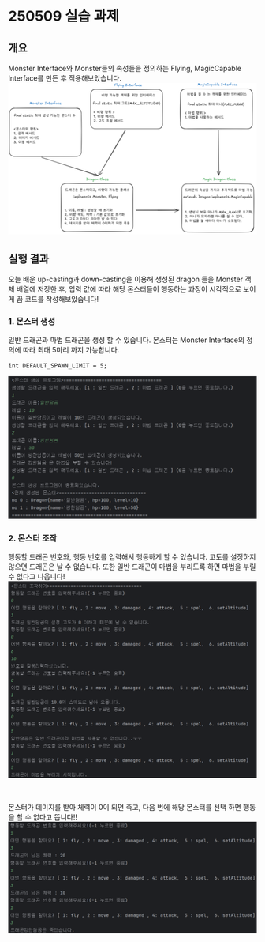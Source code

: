 # 250509 실습 과제

## 개요
Monster Interface와 Monster들의 속성들을 정의하는 Flying, MagicCapable Interface를 만든 후 적용해보았습니다.
![](./image/행동정의.png)

## 실행 결과
오늘 배운 up-casting과 down-casting을 이용해 생성된 dragon 들을 Monster 객체 배열에 저장한 후,
입력 값에 따라 해당 몬스터들이 행동하는 과정이 시각적으로 보이게 끔 코드를 작성해보았습니다!
<br>

### 1.  몬스터 생성
일반 드래곤과 마법 드래곤을 생성 할 수 있습니다.
몬스터는 Monster Interface의 정의에 따라 최대 5마리 까지 가능합니다.
```angular2html
int DEFAULT_SPAWN_LIMIT = 5;
```
![](./image/app1.png)
<br>

### 2. 몬스터 조작
행동할 드래곤 번호와, 행동 번호를 입력해서 행동하게 할 수 있습니다.
고도를 설정하지 않으면 드래곤은 날 수 없습니다.
또한 일반 드래곤이 마법을 부리도록 하면 마법을 부릴 수 없다고 나옵니다!
![](./image/app2.png)

<br>

몬스터가 데미지를 받아 체력이 0이 되면 죽고, 다음 번에 해당 몬스터를 선택 하면
행동을 할 수 없다고 뜹니다!!
![](./image/app3.png)


